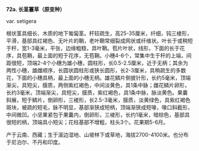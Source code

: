 **72a. 长茎薹草（原变种）**

var. setigera

根状茎具细长、木质的地下匍匐茎。秆较疏生，高25-35厘米，纤细，钝三棱形，平滑，基部具红褐色、无叶片的鞘，老叶鞘常细裂成网状或纤维状。叶长于或稍短于秆，宽1-3毫米，平张，边缘粗糙，具叶鞘。苞片叶状，线形，下面的长于花序，具苞鞘，最上面的短于花序，无苞鞘。小穗4-6个，常集中生于秆的上端，间距很短，顶端2-4个小穗为雄小穗，圆柱形，长0.5-2.5厘米，近于无柄；其余为两性小穗，雄雌顺序，长圆状圆柱形或狭长圆形，长2-3厘米，具稍疏生的多数花，下面的小穗具柄，最上面的小穗无柄。雄花鳞片倒披针形，长约5毫米，顶端渐尖，具短尖，膜质，两侧紫红褐色，中间淡黄色，具1条中脉；雌花鳞片卵形，长约3毫米，顶端渐尖，具短尖，膜质，紫红褐色，具1条中脉，脉淡黄色。果囊斜展，短于鳞片，倒卵形，三棱形，长2.5-3毫米，膜质，淡黄绿色，具紫红褐色斑块，被疏的短毛，脉不明显，基部渐狭成短柄，顶端渐狭成短喙，喙口斜截形，中间微凹。小坚果紧包于果囊内，倒卵形，三棱形，长约1毫米，暗棕色，基部具很短的柄，顶端具小短尖；花柱基部不增粗，柱头3个。花果期5-6月。

产于云南、西藏；生于溪边湿地、山坡林下或草地，海拔2700-4100米。也分布于尼泊尔、不丹和印度。
